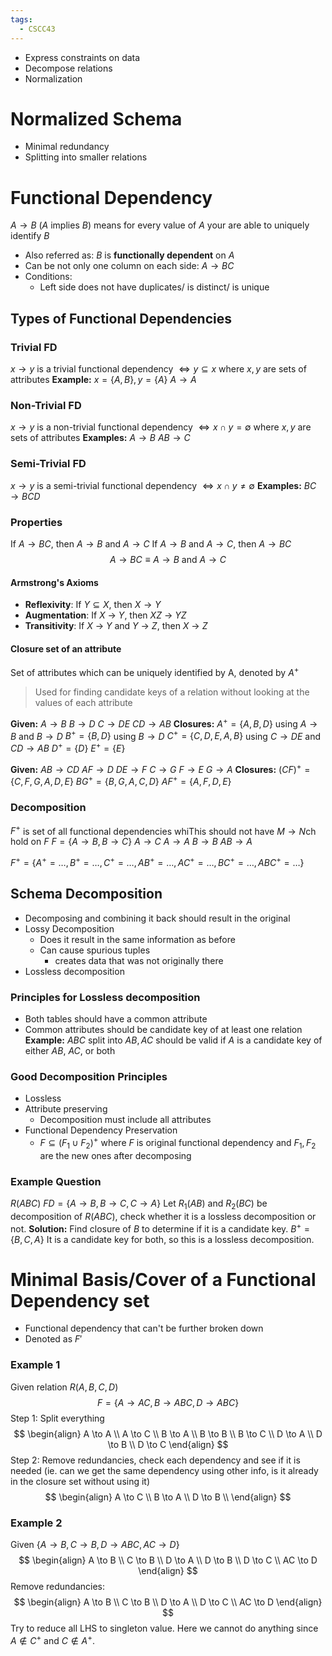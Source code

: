 ```yaml
---
tags:
  - CSCC43
---
```

- Express constraints on data
- Decompose relations
- Normalization
# Normalized Schema
- Minimal redundancy
- Splitting into smaller relations
# Functional Dependency
$A \rightarrow B$ ($A$ implies $B$) means for every value of $A$ your are able to uniquely identify $B$
- Also referred as: $B$ is **functionally dependent** on $A$
- Can be not only one column on each side: $A \rightarrow BC$
- Conditions:
	- Left side does not have duplicates/ is distinct/ is unique
## Types of Functional Dependencies
### Trivial FD
$x \rightarrow y$ is a trivial functional dependency $\iff y \subseteq x$ where $x, y$ are sets of attributes
**Example:**
$x = \left\{A, B \right\}, y = \left\{ A \right\}$
$A \rightarrow A$
### Non-Trivial FD
$x \rightarrow y$ is a non-trivial functional dependency $\iff x \cap y = \emptyset$ where $x, y$ are sets of attributes
**Examples:**
$A \rightarrow B$
$AB \rightarrow C$
### Semi-Trivial FD
$x \rightarrow y$ is a semi-trivial functional dependency $\iff x \cap y \ne \emptyset$
**Examples:**
$BC \rightarrow BCD$

### Properties
If $A \rightarrow BC$, then $A \rightarrow B$ and $A \rightarrow C$
If $A \to B$ and $A \to C$, then $A \to BC$
$$
A \to BC \equiv A \to B \text{ and } A \to C
$$
#### Armstrong's Axioms
- **Reflexivity**: If $Y \subseteq X$, then $X \to Y$
- **Augmentation**: If _X_ → _Y_, then _XZ_ → _YZ_
- **Transitivity**: If _X_ → _Y_ and _Y_ → _Z_, then _X_ → _Z_

#### Closure set of an attribute
Set of attributes which can be uniquely identified by A, denoted by $A^+$
> Used for finding candidate keys of a relation without looking at the values of each attribute

**Given:**
$A \to B$
$B \to D$
$C \to DE$
$CD \to AB$
**Closures:**
$A^+ = \{ A, B, D \}$ using $A \to B$ and $B \to D$
$B^+ = \{ B, D \}$ using $B \to D$
$C^+ = \{ C, D, E, A, B  \}$ using $C \to DE$ and $CD \to AB$
$D^+ = \{ D \}$
$E^+ = \{ E \}$

**Given:**
$AB \to CD$
$AF \to D$
$DE \to F$
$C \to G$
$F \to E$
$G \to A$
**Closures:**
$(CF)^+ = \{ C, F, G, A, D, E \}$
$BG^+ = \{ B, G, A, C, D \}$
$AF^+ = \{ A, F, D, E \}$
### Decomposition
$F^+$ is set of all functional dependencies whiThis should not have $M \to N$ch hold on $F$
$F = \{ A \to B, B \to C \}$
$A \to C$
$A \to A$
$B \to B$
$AB \to A$

$F^+ = \{ A^+ = \ldots, B^+ = \ldots, C^+ = \ldots, AB^+ = \ldots, AC^+ = \ldots, BC^+ = \ldots, ABC^+ = \ldots \}$
## Schema Decomposition
- Decomposing and combining it back should result in the original
- Lossy Decomposition
	- Does it result in the same information as before
	- Can cause spurious tuples
		- creates data that was not originally there
- Lossless decomposition
### Principles for Lossless decomposition
- Both tables should have a common attribute
- Common attributes should be candidate key of at least one relation
**Example:** $ABC$ split into $AB, AC$ should be valid if $A$ is a candidate key of either $AB$, $AC$, or both

### Good Decomposition Principles
- Lossless
- Attribute preserving
	- Decomposition must include all attributes
- Functional Dependency Preservation
	- $F \subseteq (F_1 \cup F_2)^+$ where $F$ is original functional dependency and $F_1, F_2$ are the new ones after decomposing
### Example Question
$R(ABC)$
$FD = \{ A \to B, B \to C, C \to A \}$
Let $R_1(AB)$ and $R_2(BC)$ be decomposition of $R(ABC)$, check whether it is a lossless decomposition or not.
**Solution:**
Find closure of $B$ to determine if it is a candidate key.
$B^+ = \{ B, C, A \}$
It is a candidate key for both, so this is a lossless decomposition.
# Minimal Basis/Cover of a Functional Dependency set
- Functional dependency that can't be further broken down
- Denoted as $F'$
### Example 1
Given relation $R(A, B, C, D)$
$$
F = \{A \to AC, B \to ABC, D \to ABC\}
$$
Step 1: Split everything
$$
\begin{align}
A \to A \\
A \to C \\
B \to A \\
B \to B \\
B \to C \\
D \to A \\
D \to B \\
D \to C
\end{align}
$$
Step 2: Remove redundancies, check each dependency and see if it is needed (ie. can we get the same dependency using other info, is it already in the closure set without using it)
$$
\begin{align}
A \to C \\
B \to A \\
D \to B \\
\end{align}
$$
### Example 2
Given $\{ A \to B, C \to B, D \to ABC, AC \to D \}$
$$
\begin{align}
A \to B \\
C \to B \\
D \to A \\
D \to B \\
D \to C \\
AC \to D
\end{align}
$$
Remove redundancies:
$$
\begin{align}
A \to B \\
C \to B \\
D \to A \\
D \to C \\
AC \to D
\end{align}
$$
Try to reduce all LHS to singleton value.
Here we cannot do anything since $A \notin C^+$ and $C \notin A^+$.